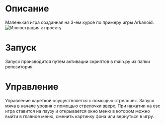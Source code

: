 # Описание
Маленькая игра созданная на 3-ем курсе по примеру игры Arkanoid.
![Иллюстрация к проекту](https://github.com/YCherryCherryY/Arkanoid/images/image.png)
# Запуск
Запуск производится путём активации скриптов в main.py из папки репозитория
# Управление
Управление кареткой осуществляется с помощью стрелочек. 
Запуск мяча в начале уровня с помощью стрелочки вверх. 
При нажатии на esc игра ставится на паузу и открывается окно меню в котором можно выйти в главное меню, сменить картинку фона или вернуться в игру.
